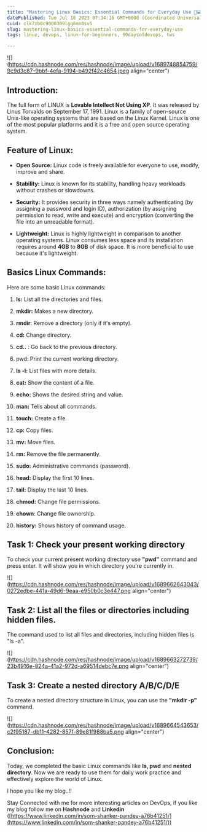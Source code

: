 ```yaml
---
title: "Mastering Linux Basics: Essential Commands for Everyday Use 🐧💻"
datePublished: Tue Jul 18 2023 07:34:16 GMT+0000 (Coordinated Universal Time)
cuid: clk7zb0c9000309lgg6mn0sv5
slug: mastering-linux-basics-essential-commands-for-everyday-use
tags: linux, devops, linux-for-beginners, 90daysofdevops, tws

---
```


![](https://cdn.hashnode.com/res/hashnode/image/upload/v1689748854759/9c9d3c87-9bbf-4efa-9194-b492f42c4654.jpeg align="center")

## Introduction:

The full form of LINUX is **Lovable Intellect Not Using XP**. It was released by Linus Torvalds on September 17, 1991. Linux is a family of open-source Unix-like operating systems that are based on the Linux Kernel. Linux is one of the most popular platforms and it is a free and open source operating system.

## Feature of Linux:

* **Open Source:** Linux code is freely available for everyone to use, modify, improve and share.
    
* **Stability:** Linux is known for its stability, handling heavy workloads without crashes or slowdowns.
    
* **Security:** It provides security in three ways namely authenticating (by assigning a password and login ID), authorization (by assigning permission to read, write and execute) and encryption (converting the file into an unreadable format).
    
* **Lightweight:** Linux is highly lightweight in comparison to another operating systems. Linux consumes less space and its installation requires around **4GB** to **8GB** of disk space. It is more beneficial to use because it's lightweight.
    

## Basics Linux Commands:

Here are some basic Linux commands:

1. **ls:** List all the directories and files.
    
2. **mkdir:** Makes a new directory.
    
3. **rmdir**: Remove a directory (only if it's empty).
    
4. **cd:** Change directory.
    
5. **cd..** : Go back to the previous directory.
    
6. pwd: Print the current working directory.
    
7. **ls -l:** List files with more details.
    
8. **cat:** Show the content of a file.
    
9. **echo:** Shows the desired string and value.
    
10. **man:** Tells about all commands.
    
11. **touch:** Create a file.
    
12. **cp:** Copy files.
    
13. **mv:** Move files.
    
14. **rm:** Remove the file permanently.
    
15. **sudo:** Administrative commands (password).
    
16. **head:** Display the first 10 lines.
    
17. **tail:** Display the last 10 lines.
    
18. **chmod:** Change file permissions.
    
19. **chown**: Change file ownership.
    
20. **history:** Shows history of command usage.
    

## Task 1: Check your present working directory

To check your current present working directory use **"pwd"** command and press enter. It will show you in which directory you're currently in.

![](https://cdn.hashnode.com/res/hashnode/image/upload/v1689662643043/0272edbe-441a-49d6-9eaa-e950b0c3e447.png align="center")

## Task 2: List all the files or directories including hidden files.

The command used to list all files and directories, including hidden files is "ls -a".

![](https://cdn.hashnode.com/res/hashnode/image/upload/v1689663272739/23b4916e-824a-41a2-972d-a69514debc7e.png align="center")

## Task 3: Create a nested directory A/B/C/D/E

To create a nested directory structure in Linux, you can use the **"mkdir -p"** command.

![](https://cdn.hashnode.com/res/hashnode/image/upload/v1689664543653/c2f95187-db11-4282-857f-89e81f988ba5.png align="center")

## Conclusion:

Today, we completed the basic Linux commands like **ls, pwd** and **nested directory**. Now we are ready to use them for daily work practice and effectively explore the world of Linux.

I hope you like my blog..!!

Stay Connected with me for more interesting articles on DevOps, if you like my blog follow me on **Hashnode** and **Linkedin** ([https://www.linkedin.com/in/som-shanker-pandey-a76b41251/](https://www.linkedin.com/in/som-shanker-pandey-a76b41251/))